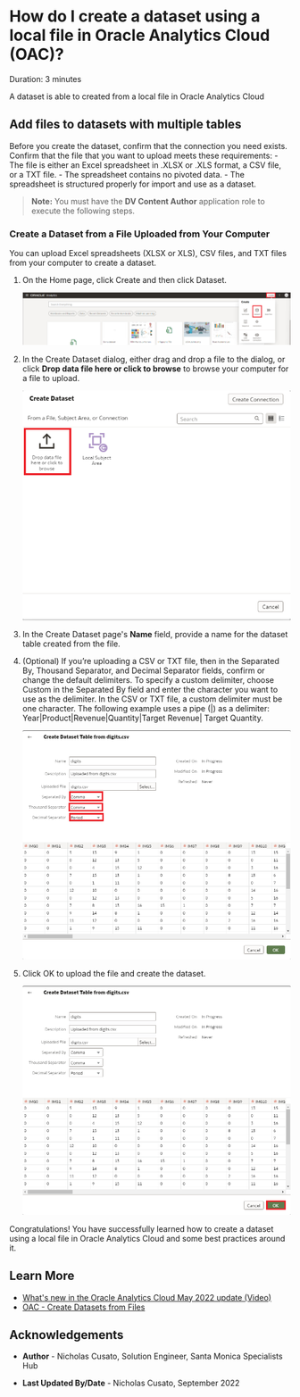 # How do I create a dataset using a local file in Oracle Analytics Cloud (OAC)?
Duration: 3 minutes

A dataset is able to created from a local file in Oracle Analytics Cloud 

## Add files to datasets with multiple tables
Before you create the dataset, confirm that the connection you need exists. Confirm that the file that you want to upload meets these requirements:
    - The file is either an Excel spreadsheet in .XLSX or .XLS format, a CSV file, or a TXT file.
    - The spreadsheet contains no pivoted data.
    - The spreadsheet is structured properly for import and use as a dataset. 


>**Note:** You must have the **DV Content Author** application role to execute the following steps.

### Create a Dataset from a File Uploaded from Your Computer
You can upload Excel spreadsheets (XLSX or XLS), CSV files, and TXT files from your computer to create a dataset.

1. On the Home page, click Create and then click Dataset.

    ![Create a dataset](images/create-dataset.png)

2. In the Create Dataset dialog, either drag and drop a file to the dialog, or click **Drop data file here or click to browse** to browse your computer for a file to upload.

    ![Popup window for drag and drop dataset](images/drop-data.png)

3. In the Create Dataset page's **Name** field, provide a name for the dataset table created from the file. 

4. (Optional) If you’re uploading a CSV or TXT file, then in the Separated By, Thousand Separator, and Decimal Separator fields, confirm or change the default delimiters. To specify a custom delimiter, choose Custom in the Separated By field and enter the character you want to use as the delimiter. In the CSV or TXT file, a custom delimiter must be one character. The following example uses a pipe (|) as a delimiter: Year|Product|Revenue|Quantity|Target Revenue| Target Quantity.

    ![Specify separator for csv](images/separator.png)

5. Click OK to upload the file and create the dataset.
   
   ![OK button for saving](images/save-data.png)

Congratulations! You have successfully learned how to create a dataset using a local file in Oracle Analytics Cloud and some best practices around it.

## Learn More

* [What's new in the Oracle Analytics Cloud May 2022 update (Video)](https://www.youtube.com/watch?v=K3YaJlmfSpM)
* [OAC - Create Datasets from Files](https://docs.oracle.com/en/cloud/paas/analytics-cloud/acubi/create-dataset-files.html#GUID-04CF3C71-DE49-4D6C-971E-6EAFDBB92D82)

## Acknowledgements

* **Author** - Nicholas Cusato, Solution Engineer, Santa Monica Specialists Hub

* **Last Updated By/Date** - Nicholas Cusato, September 2022